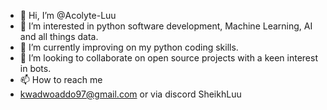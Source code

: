 - 👋 Hi, I’m @Acolyte-Luu
- 👀 I’m interested in python software development, Machine Learning, AI and all things data.
- 🌱 I’m currently improving on my python coding skills.
- 💞️ I’m looking to collaborate on open source projects with a keen interest in bots.
- 📫 How to reach me
- kwadwoaddo97@gmail.com or via discord SheikhLuu

<!---
Acolyte-Luu/Acolyte-Luu is a ✨ special ✨ repository because its `README.md` (this file) appears on your GitHub profile.
You can click the Preview link to take a look at your changes.
--->
